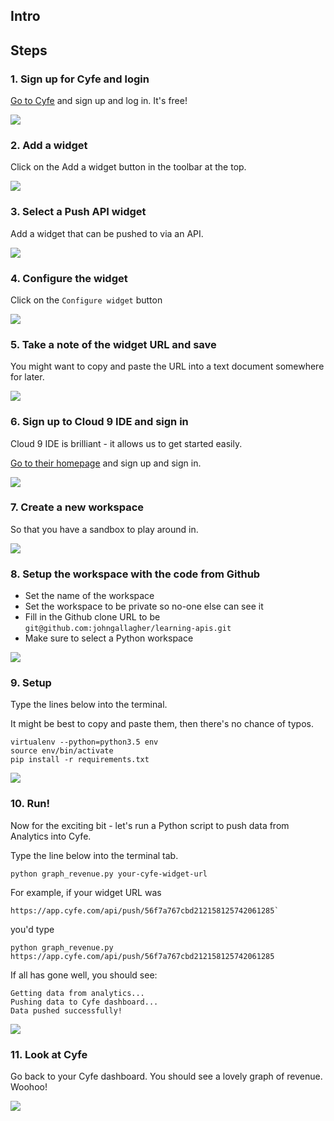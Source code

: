 ## Intro



## Steps

### 1. Sign up for Cyfe and login

[Go to Cyfe](http://www.cyfe.com) and sign up and log in. It's free!

![](https://dl.dropboxusercontent.com/u/136780/1_signup_for_cyfe.png)

### 2. Add a widget

Click on the Add a widget button in the toolbar at the top.

![](https://dl.dropboxusercontent.com/u/136780/2_add_a_widget.png)

### 3. Select a Push API widget

Add a widget that can be pushed to via an API.

![](https://dl.dropboxusercontent.com/u/136780/3_select_push_widget.png)

### 4. Configure the widget

Click on the `Configure widget` button

![](https://dl.dropboxusercontent.com/u/136780/4_configure_the_widget.png)

### 5. Take a note of the widget URL and save

You might want to copy and paste the URL into a text document somewhere for later.

![](https://dl.dropboxusercontent.com/u/136780/5_take_note_of_widget_url_and_save.png)

### 6. Sign up to Cloud 9 IDE and sign in

Cloud 9 IDE is brilliant - it allows us to get started easily.

[Go to their homepage](http://c9.io) and sign up and sign in.

![](https://dl.dropboxusercontent.com/u/136780/6_sign_up_and_sign_in.png)

### 7. Create a new workspace

So that you have a sandbox to play around in.

![](https://dl.dropboxusercontent.com/u/136780/7_create_workspace.png)


### 8. Setup the workspace with the code from Github

* Set the name of the workspace
* Set the workspace to be private so no-one else can see it
* Fill in the Github clone URL to be `git@github.com:johngallagher/learning-apis.git`
* Make sure to select a Python workspace

![](https://dl.dropboxusercontent.com/u/136780/8_clone_into_workspace.png)

### 9. Setup

Type the lines below into the terminal.

It might be best to copy and paste them, then there's no chance of typos.

```
virtualenv --python=python3.5 env
source env/bin/activate
pip install -r requirements.txt
```

![](https://dl.dropboxusercontent.com/u/136780/9_setup.png)

### 10. Run!

Now for the exciting bit - let's run a Python script to push data from Analytics into Cyfe.

Type the line below into the terminal tab.

```
python graph_revenue.py your-cyfe-widget-url
```

For example, if your widget URL was

```
https://app.cyfe.com/api/push/56f7a767cbd212158125742061285`
```

you'd type

```
python graph_revenue.py https://app.cyfe.com/api/push/56f7a767cbd212158125742061285
```
If all has gone well, you should see:

```
Getting data from analytics...
Pushing data to Cyfe dashboard...
Data pushed successfully!
```

![](https://dl.dropboxusercontent.com/u/136780/10_run.png)

### 11. Look at Cyfe

Go back to your Cyfe dashboard. You should see a lovely graph of revenue. Woohoo!


![](https://dl.dropboxusercontent.com/u/136780/11_look_at_cyfe.png)